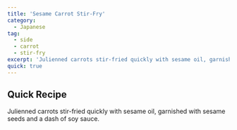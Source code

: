 ```yaml
---
title: 'Sesame Carrot Stir-Fry'
category:
  - Japanese
tag:
  - side
  - carrot
  - stir-fry
excerpt: 'Julienned carrots stir-fried quickly with sesame oil, garnished with sesame seeds and a dash of soy sauce.'
quick: true
---
```


## Quick Recipe

Julienned carrots stir-fried quickly with sesame oil, garnished with sesame seeds and a dash of soy sauce.
